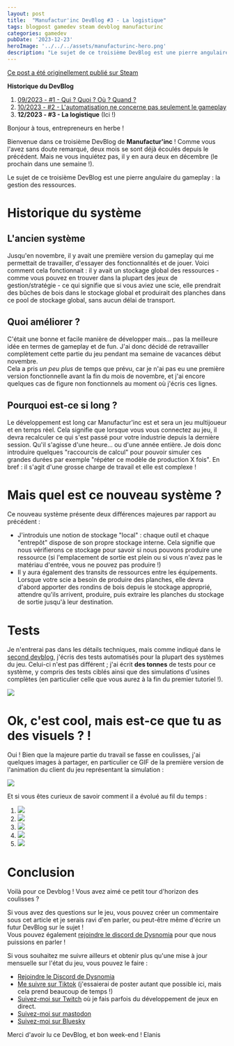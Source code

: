 ```yaml
---
layout: post
title:  "Manufactur'inc DevBlog #3 - La logistique"
tags: blogpost gamedev steam devblog manufacturinc
categories: gamedev
pubDate: '2023-12-23'
heroImage: '../../../assets/manufacturinc-hero.png'
description: "Le sujet de ce troisième DevBlog est une pierre angulaire du gameplay : la gestion des ressources."
---
```


[Ce post a été originellement publié sur Steam](https://store.steampowered.com/news/app/2146380/view/3883856311467351828)

**Historique du DevBlog**
1. [09/2023 - #1 - Qui ? Quoi ? Où ? Quand ?](https://store.steampowered.com/news/app/2146380/view/7184986051960660929)
2. [10/2023 - #2 - L'automatisation ne concerne pas seulement le gameplay](https://store.steampowered.com/news/app/2146380/view/3737483611565199154)
3. **12/2023 - #3 - La logistique** (Ici !)

Bonjour à tous, entrepreneurs en herbe !  
  
Bienvenue dans ce troisième DevBlog de **Manufactur'inc** ! Comme vous l'avez sans doute remarqué, deux mois se sont déjà écoulés depuis le précédent. Mais ne vous inquiétez pas, il y en aura deux en décembre (le prochain dans une semaine !).  
  
Le sujet de ce troisième DevBlog est une pierre angulaire du gameplay : la gestion des ressources.

# Historique du système

## L'ancien système

Jusqu'en novembre, il y avait une première version du gameplay qui me permettait de travailler, d'essayer des fonctionnalités et de jouer. Voici comment cela fonctionnait : il y avait un stockage global des ressources - comme vous pouvez en trouver dans la plupart des jeux de gestion/stratégie - ce qui signifie que si vous aviez une scie, elle prendrait des bûches de bois dans le stockage global et produirait des planches dans ce pool de stockage global, sans aucun délai de transport.

## Quoi améliorer ?

C'était une bonne et facile manière de développer mais... pas la meilleure idée en termes de gameplay et de fun. J'ai donc décidé de retravailler complètement cette partie du jeu pendant ma semaine de vacances début novembre.  
Cela a pris *un peu plus* de temps que prévu, car je n'ai pas eu une première version fonctionnelle avant la fin du mois de novembre, et j'ai encore quelques cas de figure non fonctionnels au moment où j'écris ces lignes.

## Pourquoi est-ce si long ?

Le développement est long car Manufactur'inc est et sera un jeu multijoueur et en temps réel. Cela signifie que lorsque vous vous connectez au jeu, il devra recalculer ce qui s'est passé pour votre industrie depuis la dernière session. Qu'il s'agisse d'une heure... ou d'une année entière. Je dois donc introduire quelques "raccourcis de calcul" pour pouvoir simuler ces grandes durées par exemple "répéter ce modèle de production X fois". En bref : il s'agit d'une grosse charge de travail et elle est complexe !

# Mais quel est ce nouveau système ?

Ce nouveau système présente deux différences majeures par rapport au précédent :  

*  J'introduis une notion de stockage "local" : chaque outil et chaque "entrepôt" dispose de son propre stockage interne. Cela signifie que nous vérifierons ce stockage pour savoir si nous pouvons produire une ressource (si l'emplacement de sortie est plein ou si vous n'avez pas le matériau d'entrée, vous ne pouvez pas produire !)
*  Il y aura également des transits de ressources entre les équipements. Lorsque votre scie a besoin de produire des planches, elle devra d'abord apporter des rondins de bois depuis le stockage approprié, attendre qu'ils arrivent, produire, puis extraire les planches du stockage de sortie jusqu'à leur destination.


# Tests

Je n'entrerai pas dans les détails techniques, mais comme indiqué dans le [second devblog](https://store.steampowered.com/news/app/2146380/view/3737483611565199154), j'écris des tests automatisés pour la plupart des systèmes du jeu. Celui-ci n'est pas différent ; j'ai écrit **des tonnes** de tests pour ce système, y compris des tests ciblés ainsi que des simulations d'usines complètes (en particulier celle que vous aurez à la fin du premier tutoriel !).

![](/assets/img/2023-12-23-manufacturinc-devblog-3-tests.png)

# Ok, c'est cool, mais est-ce que tu as des visuels ? !

Oui ! Bien que la majeure partie du travail se fasse en coulisses, j'ai quelques images à partager, en particulier ce GIF de la première version de l'animation du client du jeu représentant la simulation :

![](/assets/img/2023-12-23-manufacturinc-devblog-3-final-transfer.gif)

Et si vous êtes curieux de savoir comment il a évolué au fil du temps :

1. ![](/assets/img/2023-12-23-manufacturinc-devblog-3-step-1.gif)
2. ![](/assets/img/2023-12-23-manufacturinc-devblog-3-step-2.gif)
3. ![](/assets/img/2023-12-23-manufacturinc-devblog-3-step-3.gif)
4. ![](/assets/img/2023-12-23-manufacturinc-devblog-3-step-4.gif)
5. ![](/assets/img/2023-12-23-manufacturinc-devblog-3-step-5.gif)

# Conclusion

Voilà pour ce Devblog ! Vous avez aimé ce petit tour d'horizon des coulisses ?  
  
Si vous avez des questions sur le jeu, vous pouvez créer un commentaire sous cet article et je serais ravi d'en parler, ou peut-être même d'écrire un futur DevBlog sur le sujet !  
Vous pouvez également [rejoindre le discord de Dysnomia](https://discord.com/invite/c8aARey) pour que nous puissions en parler !  
  
Si vous souhaitez me suivre ailleurs et obtenir plus qu'une mise à jour mensuelle sur l'état du jeu, vous pouvez le faire :  
- [Rejoindre le Discord de Dysnomia](https://discord.com/invite/c8aARey)
- [Me suivre sur Tiktok](https://www.tiktok.com/@elanis42) (j'essaierai de poster autant que possible ici, mais cela prend beaucoup de temps !)
- [Suivez-moi sur Twitch](https://www.twitch.tv/elanis42) où je fais parfois du développement de jeux en direct.
- [Suivez-moi sur mastodon](https://mastodon.gamedev.place/@Elanis)
- [Suivez-moi sur Bluesky](https://bsky.app/profile/elanis.eu)

Merci d'avoir lu ce DevBlog, et bon week-end !
Elanis